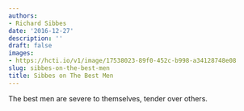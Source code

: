 ```yaml
---
authors:
- Richard Sibbes
date: '2016-12-27'
description: ''
draft: false
images:
- https://hcti.io/v1/image/17538023-89f0-452c-b998-a34128748e08
slug: sibbes-on-the-best-men
title: Sibbes on The Best Men
---
```


The best men are severe to themselves, tender over others.